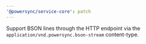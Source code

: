 ```yaml
---
'@powersync/service-core': patch
---
```


Support BSON lines through the HTTP endpoint via the `application/vnd.powersync.bson-stream` content-type.
